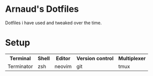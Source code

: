 # Arnaud's Dotfiles

Dotfiles i have used and tweaked over the time.


# Setup

<table>
  <tr>
    <th>Terminal</th>
    <th>Shell</th>
    <th>Editor</th>
    <th>Version control</th>
    <th>Multiplexer</th>
  </tr>
  <tr>
    <td>Terminator</td>
    <td>zsh</td>
    <td>neovim</td>
    <td>git</td>
    <td>tmux</td>
  </tr>
</table>
